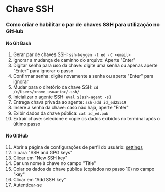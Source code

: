 # Chave SSH

### Como criar e habilitar o par de chaves SSH para utilização no GitHub

#### No Git Bash

1. Gerar par de chaves SSH: ``ssh-keygen -t ed -C <email>``
2. Ignorar a mudança de caminho do arquivo: Aperte "Enter"
3. Digitar senha para uso da chave: digite uma senha ou apenas aperte "Enter" para ignorar o passo
4. Confirmar senha: digite novamente a senha ou aperte "Enter" para ignorar
5. Mudar para o diretório da chave SSH: ``cd /c/Users/<nome_usuario>/.ssh/``
6. Inicializar o agente SSH: ``eval $(ssh-agent -s)``
7. Entrega chava privada ao agente: ``ssh-add id_ed25519``
8. Insere a senha da chave: caso não haja, aperte "Enter"
9. Exibir dados da chave pública: ``cat id_ed.pub``
10. Extrair chave: selecione e copie os dados exibidos no terminal após o último passo

#### No GitHub

11. Abrir a página de configurações de perfil do usuário: [settings](https://github.com/settings/profile)
12. Ir para "SSH and GPG keys"
13. Clicar em "New SSH key"
14. Dar um nome à chave no campo "Title"
15. Colar os dados da chave pública (copiados no passo 10) no campo "key"
16. Clicar em "Add SSH key"
17. Autenticar-se